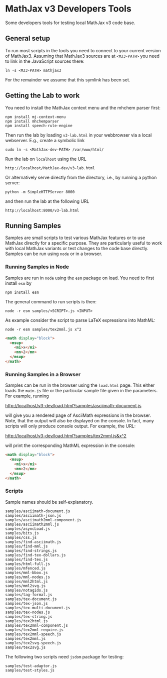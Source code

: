 # MathJax v3 Developers Tools

Some developers tools for testing local MathJax v3 code base.

## General setup

To run most scripts in the tools you need to connect to your current version of
MathJax3.  Assuming that MathJax3 sources are at `<MJ3-PATH>` you need to link
in the JavaScript sources there:

``` shell
ln -s <MJ3-PATH> mathjax3
```
For the remainder we assume that this symlink has been set.

## Getting the Lab to work


You need to install the MathJax context menu and the mhchem parser first:

``` shell
npm install mj-context-menu
npm install mhchemparser
npm install speech-rule-engine
```

Then run the lab by loading `v3-lab.html` in your webbrowser via a local
webserver. E.g., create a symbolic link


``` shell
sudo ln -s <MathJax-dev-PATH> /var/www/html/
```

Run the lab on `localhost` using the URL

``` shell
http://localhost/MathJax-dev/v3-lab.html
```

Or alternatively serve directly from the directory, i.e., by running a python server:

``` shell
python -m SimpleHTTPServer 8000
```
and then run the lab at the following URL

``` shell
http://localhost:8000/v3-lab.html
```


## Running Samples

Samples are small scripts to test various MathJax features or to use MathJax
directly for a specific purpose. They are particularly useful to work with local
MathJax variants or test changes to the code base directly. Samples can be run
using `node` or in a browser.

### Running Samples in Node

Samples are run in `node` using the `esm` package on load. You need to first install `esm` by

``` shell
npm install esm
```

The general command to run scripts is then:

``` shell
node -r esm samples/<SCRIPT>.js <INPUT>
```

As example consider the script to parse LaTeX expressions into MathML:

``` shell
node -r esm samples/tex2mml.js x^2
```

``` html
<math display="block">
  <msup>
    <mi>x</mi>
    <mn>2</mn>
  </msup>
</math>
```

### Running Samples in a Browser

Samples can be run in the browser using the `load.html` page. This either loads
the `main.js` file or the particular sample file given in the parameters. For example, running

[http://localhost/v3-dev/load.html?samples/asciimath-document.js](http://localhost/v3-dev/load.html?samples/asciimath-document.js)

will give you a rendered page of AsciiMath expressions in the browser. Note,
that the output will also be displayed on the console. In fact, many scripts
will only produce console output. For example, the URL:

[http://localhost/v3-dev/load.html?samples/tex2mml.js&x^2](http://localhost/v3-dev/load.html?samples/tex2mml.js&x^2)

will print the corresponding MathML expression in the console:

``` html
<math display="block">
  <msup>
    <mi>x</mi>
    <mn>2</mn>
  </msup>
</math>
```


### Scripts

Sample names should be self-explanatory.

``` shell
samples/asciimath-document.js
samples/asciimath-json.js
samples/asciimath2mml-component.js
samples/asciimath2mml.js
samples/asyncLoad.js
samples/bits.js
samples/css.js
samples/find-asciimath.js
samples/find-mml.js
samples/find-strings.js
samples/find-tex-dollars.js
samples/find-tex.js
samples/html-full.js
samples/mfenced.js
samples/mml-bbox.js
samples/mml-nodes.js
samples/mml2html.js
samples/mml2svg.js
samples/notagids.js
samples/tag-format.js
samples/tex-document.js
samples/tex-json.js
samples/tex-multi-document.js
samples/tex-nodes.js
samples/tex-string.js
samples/tex2html.js
samples/tex2mml-component.js
samples/tex2mml-require.js
samples/tex2mml-speech.js
samples/tex2mml.js
samples/tex2svg-speech.js
samples/tex2svg.js
```

The following two scripts need `jsdom` package for testing:

``` shell
samples/test-adaptor.js
samples/test-styles.js
```
